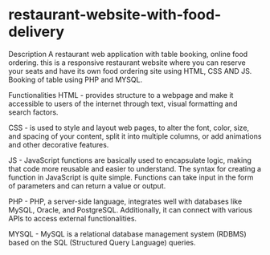 # restaurant-website-with-food-delivery

Description
A restaurant web application with table booking, online food ordering. this is a responsive restaurant website where you can reserve your seats and have its own food ordering site using HTML, CSS AND JS. Booking of table using PHP and MYSQL.

Functionalities
HTML - provides structure to a webpage and make it accessible to users of the internet through text, visual formatting and search factors.

CSS - is used to style and layout web pages, to alter the font, color, size, and spacing of your content, split it into multiple columns, or add animations and other decorative features.

JS - JavaScript functions are basically used to encapsulate logic, making that code more reusable and easier to understand. The syntax for creating a function in JavaScript is quite simple. Functions can take input in the form of parameters and can return a value or output.

PHP - PHP, a server-side language, integrates well with databases like MySQL, Oracle, and PostgreSQL. Additionally, it can connect with various APIs to access external functionalities.

MYSQL - MySQL is a relational database management system (RDBMS) based on the SQL (Structured Query Language) queries.

